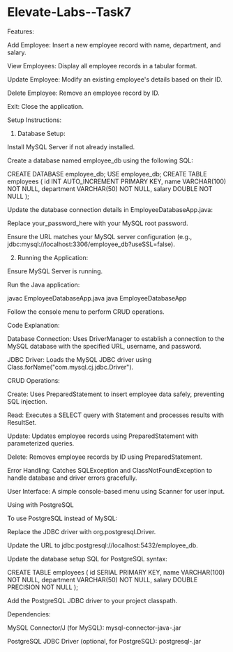 # Elevate-Labs--Task7

Features:

Add Employee: Insert a new employee record with name, department, and salary.

View Employees: Display all employee records in a tabular format.


Update Employee: Modify an existing employee's details based on their ID.

Delete Employee: Remove an employee record by ID.

Exit: Close the application.

Setup Instructions:

1. Database Setup:
   
Install MySQL Server if not already installed.

Create a database named employee_db using the following SQL:

CREATE DATABASE employee_db;
USE employee_db;
CREATE TABLE employees (
    id INT AUTO_INCREMENT PRIMARY KEY,
    name VARCHAR(100) NOT NULL,
    department VARCHAR(50) NOT NULL,
    salary DOUBLE NOT NULL
);

Update the database connection details in EmployeeDatabaseApp.java:

Replace your_password_here with your MySQL root password.

Ensure the URL matches your MySQL server configuration (e.g., jdbc:mysql://localhost:3306/employee_db?useSSL=false).

2. Running the Application:

Ensure MySQL Server is running.

Run the Java application:

javac EmployeeDatabaseApp.java
java EmployeeDatabaseApp

Follow the console menu to perform CRUD operations.

Code Explanation:

Database Connection: Uses DriverManager to establish a connection to the MySQL database with the specified URL, username, and password.

JDBC Driver: Loads the MySQL JDBC driver using Class.forName("com.mysql.cj.jdbc.Driver").

CRUD Operations:

Create: Uses PreparedStatement to insert employee data safely, preventing SQL injection.

Read: Executes a SELECT query with Statement and processes results with ResultSet.

Update: Updates employee records using PreparedStatement with parameterized queries.

Delete: Removes employee records by ID using PreparedStatement.

Error Handling: Catches SQLException and ClassNotFoundException to handle database and driver errors gracefully.

User Interface: A simple console-based menu using Scanner for user input.

Using with PostgreSQL

To use PostgreSQL instead of MySQL:

Replace the JDBC driver with org.postgresql.Driver.

Update the URL to jdbc:postgresql://localhost:5432/employee_db.

Update the database setup SQL for PostgreSQL syntax:

CREATE TABLE employees (
    id SERIAL PRIMARY KEY,
    name VARCHAR(100) NOT NULL,
    department VARCHAR(50) NOT NULL,
    salary DOUBLE PRECISION NOT NULL
);


Add the PostgreSQL JDBC driver to your project classpath.

Dependencies:

MySQL Connector/J (for MySQL): mysql-connector-java-<version>.jar



PostgreSQL JDBC Driver (optional, for PostgreSQL): postgresql-<version>.jar
